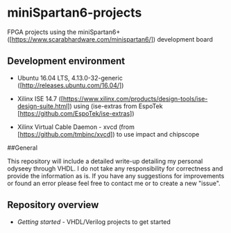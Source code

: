 # miniSpartan6-projects
FPGA projects using the miniSpartan6+([https://www.scarabhardware.com/minispartan6/]) development board

## Development environment
* Ubuntu 16.04 LTS, 4.13.0-32-generic ([http://releases.ubuntu.com/16.04/])

* Xilinx ISE 14.7 ([https://www.xilinx.com/products/design-tools/ise-design-suite.html]) using (ise-extras from EspoTek 
[https://github.com/EspoTek/ise-extras])

* Xilinx Virtual Cable Daemon - xvcd (from [https://github.com/tmbinc/xvcd]) to use impact and chipscope


##General

This repository will include a detailed write-up detailing my personal odyseey through VHDL. 
I do not take any responsibility for correctness and provide the information as is. If you have any suggestions for improvements or found an error please feel free to contact me or to create a new "issue".    


## Repository overview
* *Getting started*   -  VHDL/Verilog projects to get started
